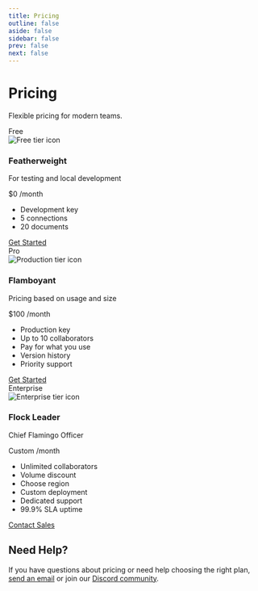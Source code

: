 ```yaml
---
title: Pricing
outline: false
aside: false
sidebar: false
prev: false
next: false
---
```


# Pricing

Flexible pricing for modern teams.

<div class="pricing-page">

<div class="pricing-grid">
  <div class="pricing-card">
    <div class="tier-label">Free</div>
    <div class="pricing-header">
      <div class="pricing-icon">
        <img src="/website/free-icon.png" alt="Free tier icon" />
      </div>
      <h3>Featherweight</h3>
      <p class="tier-description small">For testing and local development</p>
      <div class="price">
        <span class="amount">$0</span>
        <span class="period">/month</span>
      </div>
    </div>
    <div class="pricing-features">
      <ul>
        <li>Development key</li>
        <li>5 connections</li>
        <li>20 documents</li>
      </ul>
    </div>
    <div class="pricing-action">
      <a href="#" class="btn btn-primary">Get Started</a>
    </div>
  </div>

  <div class="pricing-card">
    <div class="tier-label">Pro</div>
    <div class="pricing-header">
      <div class="pricing-icon">
        <img src="/website/production-icon.png" alt="Production tier icon" />
      </div>
      <h3>Flamboyant</h3>
      <p class="tier-description small">Pricing based on usage and size</p>
      <div class="price">
        <span class="amount">$100</span>
        <span class="period">/month</span>
      </div>
    </div>
    <div class="pricing-features">
      <ul>
        <li>Production key</li>
        <li>Up to 10 collaborators</li>
        <li>Pay for what you use</li>
        <li>Version history</li>
        <li>Priority support</li>
      </ul>
    </div>
    <div class="pricing-action">
      <a href="#" class="btn btn-primary">Get Started</a>
    </div>
  </div>

  <div class="pricing-card">
    <div class="tier-label">Enterprise</div>
    <div class="pricing-header">
      <div class="pricing-icon">
        <img src="/website/enterprise-icon.png" alt="Enterprise tier icon" />
      </div>
      <h3>Flock Leader</h3>
      <p class="tier-description small">Chief Flamingo Officer</p>
      <div class="price">
        <span class="amount">Custom</span>
        <span class="period">/month</span>
      </div>
    </div>
    <div class="pricing-features">
      <ul>
        <li>Unlimited collaborators</li>
        <li>Volume discount</li>
        <li>Choose region</li>
        <li>Custom deployment</li>
        <li>Dedicated support</li>
        <li>99.9% SLA uptime</li>
      </ul>
    </div>
    <div class="pricing-action">
      <a href="#" class="btn btn-primary">Contact Sales</a>
    </div>
  </div>
</div>

## Need Help?

If you have questions about pricing or need help choosing the right plan, [send an email](mailto:hello@gumnut.dev) or join our [Discord community](https://discord.gg/yu3u87AUNR).

</div>
